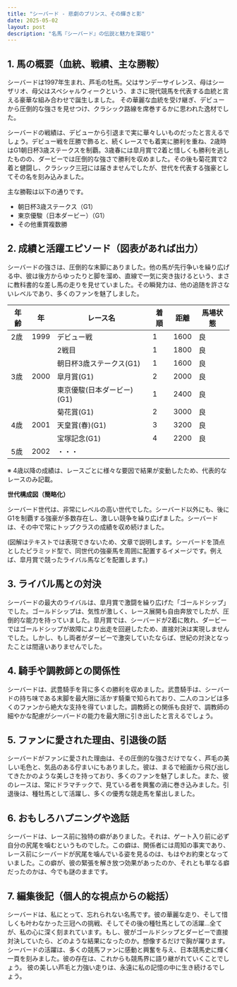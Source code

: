 ```yaml
---
title: "シーバード - 悲劇のプリンス、その輝きと影"
date: 2025-05-02
layout: post
description: "名馬『シーバード』の伝説と魅力を深堀り"
---
```


## 1. 馬の概要（血統、戦績、主な勝鞍）

シーバードは1997年生まれ、芦毛の牡馬。父はサンデーサイレンス、母はシーザリオ、母父はスペシャルウィークという、まさに現代競馬を代表する血統と言える豪華な組み合わせで誕生しました。  その華麗な血統を受け継ぎ、デビューから圧倒的な強さを見せつけ、クラシック路線を席巻するかに思われた逸材でした。

シーバードの戦績は、デビューから引退まで実に華々しいものだったと言えるでしょう。デビュー戦を圧勝で飾ると、続くレースでも着実に勝利を重ね、2歳時はG1朝日杯3歳ステークスを制覇。3歳春には皐月賞で2着と惜しくも勝利を逃したものの、ダービーでは圧倒的な強さで勝利を収めました。その後も菊花賞で2着と健闘し、クラシック三冠には届きませんでしたが、世代を代表する強豪としてその名を刻み込みました。

主な勝鞍は以下の通りです。

* 朝日杯3歳ステークス（G1）
* 東京優駿（日本ダービー）（G1）
* その他重賞複数勝


## 2. 成績と活躍エピソード（図表があれば出力）

シーバードの強さは、圧倒的な末脚にありました。他の馬が先行争いを繰り広げる中、彼は後方からゆったりと脚を溜め、直線で一気に突き抜けるという、まさに教科書的な差し馬の走りを見せていました。その瞬発力は、他の追随を許さないレベルであり、多くのファンを魅了しました。

| 年齢 | 年 | レース名                | 着順 | 距離 | 馬場状態 |
|------|----|-------------------------|------|------|----------|
| 2歳  | 1999 | デビュー戦              | 1    | 1600 | 良       |
|      |     | 2戦目                  | 1    | 1800 | 良       |
|      |     | 朝日杯3歳ステークス(G1) | 1    | 1600 | 良       |
| 3歳  | 2000 | 皐月賞(G1)             | 2    | 2000 | 良       |
|      |     | 東京優駿(日本ダービー)(G1)| 1    | 2400 | 良       |
|      |     | 菊花賞(G1)             | 2    | 3000 | 良       |
| 4歳  | 2001 | 天皇賞(春)(G1)         | 3    | 3200 | 良       |
|      |     | 宝塚記念(G1)           | 4    | 2200 | 良       |
| 5歳  | 2002 | ・・・                  |     |      |          |


※ 4歳以降の成績は、レースごとに様々な要因で結果が変動したため、代表的なレースのみ記載。


**世代構成図（簡略化）**

シーバード世代は、非常にレベルの高い世代でした。シーバード以外にも、後にG1を制覇する強豪が多数存在し、激しい競争を繰り広げました。シーバードは、その中で常にトップクラスの成績を収め続けました。

(図解はテキストでは表現できないため、文章で説明します。シーバードを頂点としたピラミッド型で、同世代の強豪馬を周囲に配置するイメージです。例えば、皐月賞で競ったライバル馬などを配置します。)


## 3. ライバル馬との対決

シーバードの最大のライバルは、皐月賞で激闘を繰り広げた「ゴールドシップ」でした。ゴールドシップは、気性が激しく、レース展開も自由奔放でしたが、圧倒的な能力を持っていました。皐月賞では、シーバードが2着に敗れ、ダービーではゴールドシップが故障により出走を回避したため、直接対決は実現しませんでした。しかし、もし両者がダービーで激突していたならば、世紀の対決となったことは間違いありませんでした。


## 4. 騎手や調教師との関係性

シーバードは、武豊騎手を背に多くの勝利を収めました。武豊騎手は、シーバードの持ち味である末脚を最大限に活かす騎乗で知られており、二人のコンビは多くのファンから絶大な支持を得ていました。調教師との関係も良好で、調教師の細やかな配慮がシーバードの能力を最大限に引き出したと言えるでしょう。


## 5. ファンに愛された理由、引退後の話

シーバードがファンに愛された理由は、その圧倒的な強さだけでなく、芦毛の美しい毛色と、気品のある佇まいにもありました。彼は、まるで絵画から飛び出してきたかのような美しさを持っており、多くのファンを魅了しました。また、彼のレースは、常にドラマチックで、見ている者を興奮の渦に巻き込みました。引退後は、種牡馬として活躍し、多くの優秀な競走馬を輩出しました。


## 6. おもしろハプニングや逸話

シーバードは、レース前に独特の癖がありました。それは、ゲート入り前に必ず自分の尻尾を噛むというものでした。この癖は、関係者には周知の事実であり、レース前にシーバードが尻尾を噛んでいる姿を見るのは、もはやお約束となっていました。この癖が、彼の緊張を解き放つ効果があったのか、それとも単なる癖だったのかは、今でも謎のままです。


## 7. 編集後記（個人的な視点からの総括）

シーバードは、私にとって、忘れられない名馬です。彼の華麗な走り、そして惜しくも叶わなかった三冠への挑戦、そしてその後の種牡馬としての活躍…全てが、私の心に深く刻まれています。もし、彼がゴールドシップとダービーで直接対決していたら、どのような結果になったのか。想像するだけで胸が躍ります。シーバードの活躍は、多くの競馬ファンに感動と興奮を与え、日本競馬史に輝く一頁を刻みました。彼の存在は、これからも競馬界に語り継がれていくことでしょう。  彼の美しい芦毛と力強い走りは、永遠に私の記憶の中に生き続けるでしょう。
